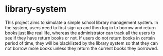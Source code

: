 # library-system

This project aims to simulate a simple school library management system. In the system, users need to first sign up and then log in to borrow and return books just like real life, whereas the administrator can track all the users to see if they have return books or not. If users do not return books in certain period of time, they will be blacklisted by the library system so that they can not borrow more books unless they return the current books they borrowed.

